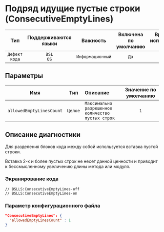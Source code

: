 # Подряд идущие пустые строки (ConsecutiveEmptyLines)

| Тип | Поддерживаются<br/>языки | Важность | Включена<br/>по умолчанию | Время на<br/>исправление (мин) | Тэги |
| :-: | :-: | :-: | :-: | :-: | :-: |
| `Дефект кода` | `BSL`<br/>`OS` | `Информационный` | `Да` | `1` | `badpractice` |

## Параметры 

| Имя | Тип | Описание | Значение по умолчанию |
| :-: | :-: | :-- | :-: |
| `allowedEmptyLinesCount` | `Целое` | ```Максимально разрешенное количество пустых строк``` | ```1``` |

<!-- Блоки выше заполняются автоматически, не трогать -->
## Описание диагностики
<!-- Описание диагностики заполняется вручную. Необходимо понятным языком описать смысл и схему работу -->

Для разделения блоков кода между собой используется вставка пустой строки. 

Вставка 2-х и более пустых строк не несет данной ценности и приводит к бессмысленному увеличению длины метода или модуля.
<!-- Блоки ниже заполняются автоматически, не трогать -->

### Экранирование кода

```bsl
// BSLLS:ConsecutiveEmptyLines-off
// BSLLS:ConsecutiveEmptyLines-on
```

### Параметр конфигурационного файла

```json
"ConsecutiveEmptyLines": {
  "allowedEmptyLinesCount" : 1
}
```
